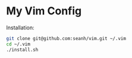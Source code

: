 My Vim Config
=============

Installation:

```bash
git clone git@github.com:seanh/vim.git ~/.vim
cd ~/.vim
./install.sh
```
